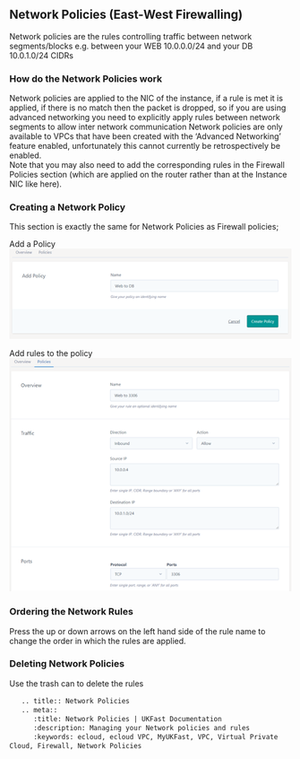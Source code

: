 ## Network Policies (East-West Firewalling)
Network policies are the rules controlling traffic between network segments/blocks e.g. between your WEB 10.0.0.0/24 and your DB 10.0.1.0/24 CIDRs

### How do the Network Policies work
Network policies are applied to the NIC of the instance, if a rule is met it is applied, if there is no match then the packet is dropped, so if you are using advanced networking you need to explicitly apply rules between network segments to allow inter network communication
Network policies are only available to VPCs that have been created with the ‘Advanced Networking’ feature enabled, unfortunately this cannot currently be retrospectively be enabled.  
Note that you may also need to add the corresponding rules in the Firewall Policies section (which are applied on the router rather than at the Instance NIC like here).
 
### Creating a Network Policy
This section is exactly the same for Network Policies as Firewall policies;

Add a Policy  
![Network Policies](files/network-policies-create.PNG)

Add rules to the policy  
![Network Policies](files/network-policies-rules-create.PNG)

### Ordering the Network Rules
Press the up or down arrows on the left hand side of the rule name to change the order in which the rules are applied.

### Deleting Network Policies
Use the trash can to delete the rules


```eval_rst
   .. title:: Network Policies
   .. meta::
      :title: Network Policies | UKFast Documentation
      :description: Managing your Network policies and rules
      :keywords: ecloud, ecloud VPC, MyUKFast, VPC, Virtual Private Cloud, Firewall, Network Policies
```